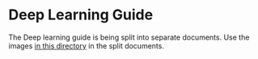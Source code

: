 # Deep Learning Guide

The Deep learning guide is being split into separate documents. Use the images
[in this directory](../data/understand/deep_learning/) in the split documents.
